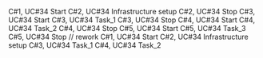 C#1, UC#34 Start
C#2, UC#34 Infrastructure setup
C#2, UC#34 Stop
C#3, UC#34 Start
C#3, UC#34 Task_1
C#3, UC#34 Stop
C#4, UC#34 Start
C#4, UC#34 Task_2
C#4, UC#34 Stop
C#5, UC#34 Start
C#5, UC#34 Task_3
C#5, UC#34 Stop
// rework
C#1, UC#34 Start
C#2, UC#34 Infrastructure setup
C#3, UC#34 Task_1
C#4, UC#34 Task_2
